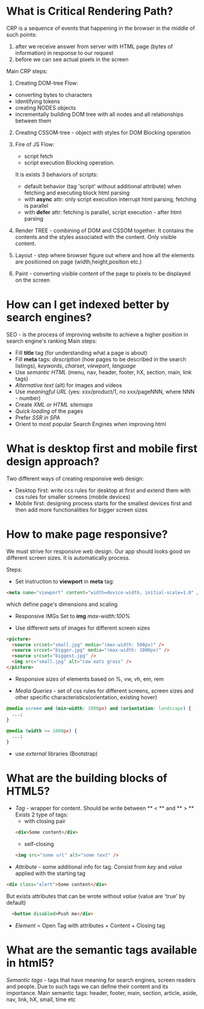 # What is Critical Rendering Path?

CRP is a sequence of events that happening in the browser in the middle of such points:

1. after we receive answer from server with HTML page (bytes of information) in response to our request
2. before we can see actual pixels in the screen

Main CRP steps:

1.  Creating DOM-tree
    Flow:

- converting bytes to characters
- identifying tokens
- creating NODES objects
- incrementally building DOM tree with all nodes and all relationships between them

2. Creating CSSOM-tree - object with styles for DOM
   Blocking operation

3. Fire of JS
   Flow:

   - script fetch
   - script execution
     Blocking operation.

   It is exists 3 behaviors of scripts:

   - default behavior (tag 'script' without additional attribute) when fetching and executing block html parsing
   - with **async** attr: only script execution interrupt html parsing, fetching is parallel
   - with **defer** attr: fetching is parallel, script execution - after html parsing

4. Render TREE - combining of DOM and CSSOM together. It contains the contents and the styles associated with the content. Only visible content.

5. Layout - step where browser figure out where and how all the elements are positioned on page (width,height,position etc.)

6. Paint - converting visible content of the page to pixels to be displayed on the screen

# How can I get indexed better by search engines?

SEO - is the process of improving website to achieve a higher position in search engine's ranking
Main steps:

- Fill **title** tag (for understanding what a page is about)
- Fill **meta** tags: _description_ (how pages to be described in the search listings), _keywords_, _charset_, _viewport_, _language_
- Use _semantic HTML_ (menu, nav, header, footer, hX, section, main, link tags)
- _Alternative text_ (alt) for images and videos
- Use _meaningful URL_ (yes: xxx/product/1, no xxx/pageNNN, where NNN - number)
- Create _XML or HTML sitemaps_
- _Quick loading_ of the pages
- Prefer _SSR in SPA_
- Orient to most popular Search Engines when improving html

# What is desktop first and mobile first design approach?

Two different ways of creating responsive web design:

- Desktop first: write ccs rules for desktop at first and extend them with css rules for smaller screens (mobile devices)
- Mobile first: designing process starts for the smallest devices first and then add more functionalities for bigger screen sizes

# How to make page responsive?

We must strive for responsive web design. Our app should looks good on different screen sizes.
It is automatically process.

Steps:

- Set instruction to **viewport** in **meta** tag:

```html
<meta name="viewport" content="width=device-width, initial-scale=1.0" />
```

which define page's dimensions and scaling

- Responsive IMGs
  Set to **img** _max-width:100%_

- Use different sets of images for different screen sizes

```html
<picture>
  <source srcset="small.jpg" media="(max-width: 500px)" />
  <source srcset="bigger.jpg" media="(max-width: 1000px)" />
  <source srcset="biggest.jpg" />
  <img src="small.jpg" alt="cow eats grass" />
</picture>
```

- Responsive _sizes_ of elements based on %, vw, vh, em, rem

- _Media Queries_ - set of css rules for different screens, screen sizes and other specific characteristics(orientation, existing hover)

```css
@media screen and (min-width: 1000px) and (orientation: landscape) {
  ...;
}
```

```css
@media (width >= 1000px) {
  ...;
}
```

- use _external_ libraries (Bootstrap)

# What are the building blocks of HTML5?

- _Tag_ - wrapper for content. Should be write between ** < ** and ** > **
  Exists 2 type of tags:
  - with closing pair
  ```html
  <div>Some content</div>
  ```
  - self-closing
  ```html
  <img src="some url" alt="some text" />
  ```
- _Attribute_ - some additional info for tag. Consist from _key_ and _value_ applied with the starting tag

```html
<div class="alert">Some content</div>
```

But exists attributes that can be wrote without _value_ (value are 'true' by default)

```html
  <button disabled>Push me</div>
```

- _Element_ = Open Tag with attributes + Content + Closing tag

# What are the semantic tags available in html5?

_Semantic tags_ - tags that have meaning for search engines, screen readers and people. Due to such tags we can define their content and its importance.
Main semantic tags: header, footer, main, section, article, aside, nav, link, hX, small, time etc

